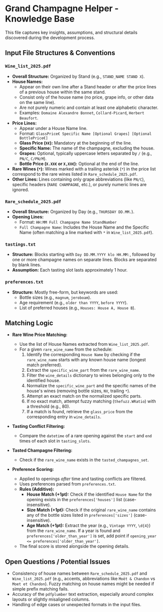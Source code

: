 # Grand Champagne Helper - Knowledge Base

This file captures key insights, assumptions, and structural details discovered during the development process.

## Input File Structures & Conventions

### `Wine_list_2025.pdf`

*   **Overall Structure:** Organized by Stand (e.g., `STAND_NAME STAND X`).
*   **House Names:**
    *   Appear on their own line after a Stand header or after the price lines of a previous house within the same stand.
    *   Consist only of the house name (no price, grape info, or other data on the same line).
    *   Are not purely numeric and contain at least one alphabetic character.
    *   Examples: `Domaine Alexandre Bonnet`, `Collard-Picard`, `Herbert Beaufort`.
*   **Price Lines:**
    *   Appear under a House Name line.
    *   Format: `GlassPrice€ Specific Name [Optional Grapes] [Optional BottlePrice€]`
    *   **Glass Price (`X€`):** Mandatory at the beginning of the line.
    *   **Specific Name:** The name of the champagne, excluding the house.
    *   **Grapes:** Optional, typically uppercase letters separated by `/` (e.g., `PN/C`, `C/PN/M`).
    *   **Bottle Price (`X.XX€` or `X,XX€`):** Optional at the end of the line.
*   **Rare Wines (`*`):** Wines marked with a trailing asterisk (`*`) in the price list correspond to the rare wines listed in `Rare_schedule_2025.pdf`.
*   **Other Lines:** Lines containing only grape abbreviations (like `PN/C`), specific headers (`RARE CHAMPAGNE`, etc.), or purely numeric lines are ignored.

### `Rare_schedule_2025.pdf`

*   **Overall Structure:** Organized by Day (e.g., `THURSDAY DD.MM.`).
*   **Opening Lines:**
    *   Format: `HH:MM Full Champagne Name StandNumber`
    *   `Full Champagne Name`: Includes the House Name and the Specific Name (often matching a line marked with `*` in `Wine_list_2025.pdf`).

### `tastings.txt`

*   **Structure:** Blocks starting with `Day DD.MM.YYYY klo HH.MM:`, followed by one or more champagne names on separate lines. Blocks are separated by blank lines.
*   **Assumption:** Each tasting slot lasts approximately 1 hour.

### `preferences.txt`

*   **Structure:** Mostly free-form, but keywords are used:
    *   Bottle sizes (e.g., `magnum`, `jeroboam`).
    *   Age requirement (e.g., `older than YYYY`, `before YYYY`).
    *   List of preferred houses (e.g., `Houses: House A, House B`).

## Matching Logic

*   **Rare Wine Price Matching:**
    *   Use the list of House Names extracted from `Wine_list_2025.pdf`.
    *   For a given `rare_wine_name` from the schedule:
        1.  Identify the corresponding `House Name` by checking if the `rare_wine_name` starts with any known house name (longest match preferred).
        2.  Extract the `specific_wine_part` from the `rare_wine_name`.
        3.  Filter the `wine_details` dictionary to wines belonging only to the identified house.
        4.  Normalize the `specific_wine_part` and the specific names of the house's wines (removing bottle sizes, `NV`, trailing `*`).
        5.  Attempt an exact match on the normalized specific parts.
        6.  If no exact match, attempt fuzzy matching (`thefuzz.WRatio`) with a threshold (e.g., 80).
        7.  If a match is found, retrieve the `glass_price` from the corresponding entry in `wine_details`.

*   **Tasting Conflict Filtering:**
    *   Compare the `datetime` of a rare opening against the `start` and `end` times of each slot in `tasting_slots`.
*   **Tasted Champagne Filtering:**
    *   Check if the `rare_wine_name` exists in the `tasted_champagnes_set`.

*   **Preference Scoring:**
    *   Applied to openings *after* time and tasting conflicts are filtered.
    *   Uses preferences parsed from `preferences.txt`.
    *   **Rules (Additive):**
        *   **House Match (+1pt):** Check if the identified `House Name` for the opening exists in the `preferences['houses']` list (case-insensitive).
        *   **Size Match (+1pt):** Check if the original `rare_wine_name` contains any of the bottle sizes listed in `preferences['sizes']` (case-insensitive).
        *   **Age Match (+1pt):** Extract the year (e.g., `Vintage YYYY`, `\d{4}`) from the `rare_wine_name`. If a year is found and `preferences['older_than_year']` is set, add point if `opening_year <= preferences['older_than_year']`.
    *   The final score is stored alongside the opening details.

## Open Questions / Potential Issues

*   Consistency of house names between `Rare_schedule_2025.pdf` and `Wine_list_2025.pdf` (e.g., accents, abbreviations like `Moët & Chandon` vs `Moet et Chandon`). Fuzzy matching on house names might be needed if simple prefix matching fails.
*   Accuracy of the `pdfplumber` text extraction, especially around complex layouts or slightly misaligned columns.
*   Handling of edge cases or unexpected formats in the input files. 